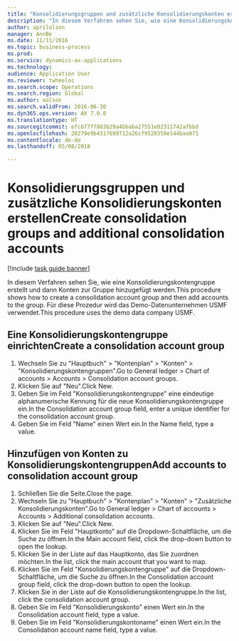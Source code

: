 ```yaml
--- 
title: "Konsolidierungsgruppen und zusätzliche Konsolidierungskonten erstellen"
description: "In diesem Verfahren sehen Sie, wie eine Konsolidierungskontengruppe erstellt und dann Konten zur Gruppe hinzugefügt werden."
author: aprilolson
manager: AnnBe
ms.date: 11/11/2016
ms.topic: business-process
ms.prod: 
ms.service: dynamics-ax-applications
ms.technology: 
audience: Application User
ms.reviewer: twheeloc
ms.search.scope: Operations
ms.search.region: Global
ms.author: aolson
ms.search.validFrom: 2016-06-30
ms.dyn365.ops.version: AX 7.0.0
ms.translationtype: HT
ms.sourcegitcommit: efcb77ff883b29a4bbaba27551e02311742afbbd
ms.openlocfilehash: 20279e9b4317699712a26cf9520359e144baa971
ms.contentlocale: de-de
ms.lasthandoff: 05/08/2018

---
```

# <a name="create-consolidation-groups-and-additional-consolidation-accounts"></a><span data-ttu-id="be27f-103">Konsolidierungsgruppen und zusätzliche Konsolidierungskonten erstellen</span><span class="sxs-lookup"><span data-stu-id="be27f-103">Create consolidation groups and additional consolidation accounts</span></span>

[!include [task guide banner](../../includes/task-guide-banner.md)]

<span data-ttu-id="be27f-104">In diesem Verfahren sehen Sie, wie eine Konsolidierungskontengruppe erstellt und dann Konten zur Gruppe hinzugefügt werden.</span><span class="sxs-lookup"><span data-stu-id="be27f-104">This procedure shows how to create a consolidation account group and then add accounts to the group.</span></span> <span data-ttu-id="be27f-105">Für diese Prozedur wird das Demo-Datenunternehmen USMF verwendet.</span><span class="sxs-lookup"><span data-stu-id="be27f-105">This procedure uses the demo data company USMF.</span></span>


## <a name="create-a-consolidation-account-group"></a><span data-ttu-id="be27f-106">Eine Konsolidierungskontengruppe einrichten</span><span class="sxs-lookup"><span data-stu-id="be27f-106">Create a consolidation account group</span></span>
1. <span data-ttu-id="be27f-107">Wechseln Sie zu "Hauptbuch" > "Kontenplan" > "Konten" > "Konsolidierungskontengruppen".</span><span class="sxs-lookup"><span data-stu-id="be27f-107">Go to General ledger > Chart of accounts > Accounts > Consolidation account groups.</span></span>
2. <span data-ttu-id="be27f-108">Klicken Sie auf "Neu".</span><span class="sxs-lookup"><span data-stu-id="be27f-108">Click New.</span></span>
3. <span data-ttu-id="be27f-109">Geben Sie im Feld "Konsolidierungskontengruppe" eine eindeutige alphanumerische Kennung für die neue Konsolidierungskontengruppe ein.</span><span class="sxs-lookup"><span data-stu-id="be27f-109">In the Consolidation account group field, enter a unique identifier for the consolidation account group.</span></span>
4. <span data-ttu-id="be27f-110">Geben Sie im Feld "Name" einen Wert ein.</span><span class="sxs-lookup"><span data-stu-id="be27f-110">In the Name field, type a value.</span></span>

## <a name="add-accounts-to-consolidation-account-group"></a><span data-ttu-id="be27f-111">Hinzufügen von Konten zu Konsolidierungskontengruppen</span><span class="sxs-lookup"><span data-stu-id="be27f-111">Add accounts to consolidation account group</span></span>
1. <span data-ttu-id="be27f-112">Schließen Sie die Seite.</span><span class="sxs-lookup"><span data-stu-id="be27f-112">Close the page.</span></span>
2. <span data-ttu-id="be27f-113">Wechseln Sie zu "Hauptbuch" > "Kontenplan" > "Konten" > "Zusätzliche Konsolidierungskonten".</span><span class="sxs-lookup"><span data-stu-id="be27f-113">Go to General ledger > Chart of accounts > Accounts > Additional consolidation accounts.</span></span>
3. <span data-ttu-id="be27f-114">Klicken Sie auf "Neu".</span><span class="sxs-lookup"><span data-stu-id="be27f-114">Click New.</span></span>
4. <span data-ttu-id="be27f-115">Klicken Sie im Feld "Hauptkonto" auf die Dropdown-Schaltfläche, um die Suche zu öffnen.</span><span class="sxs-lookup"><span data-stu-id="be27f-115">In the Main account field, click the drop-down button to open the lookup.</span></span>
5. <span data-ttu-id="be27f-116">Klicken Sie in der Liste auf das Hauptkonto, das Sie zuordnen möchten.</span><span class="sxs-lookup"><span data-stu-id="be27f-116">In the list, click the main account that you want to map.</span></span>
6. <span data-ttu-id="be27f-117">Klicken Sie im Feld "Konsolidierungskontengruppe" auf die Dropdown-Schaltfläche, um die Suche zu öffnen.</span><span class="sxs-lookup"><span data-stu-id="be27f-117">In the Consolidation account group field, click the drop-down button to open the lookup.</span></span>
7. <span data-ttu-id="be27f-118">Klicken Sie in der Liste auf die Konsolidierungskontengruppe.</span><span class="sxs-lookup"><span data-stu-id="be27f-118">In the list, click the consolidation account group.</span></span>
8. <span data-ttu-id="be27f-119">Geben Sie im Feld "Konsolidierungskonto" einen Wert ein.</span><span class="sxs-lookup"><span data-stu-id="be27f-119">In the Consolidation account field, type a value.</span></span>
9. <span data-ttu-id="be27f-120">Geben Sie im Feld "Konsolidierungskontoname" einen Wert ein.</span><span class="sxs-lookup"><span data-stu-id="be27f-120">In the Consolidation account name field, type a value.</span></span>


